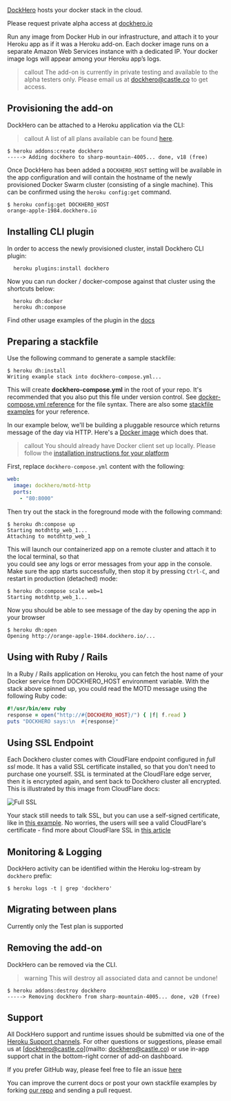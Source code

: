 [DockHero](http://addons.heroku.com/dockhero) hosts your docker stack in the cloud.

Please request private alpha access at [dockhero.io](http://dockhero.io/)

Run any image from Docker Hub in our infrastructure, and attach it to your Heroku app as if it was a Heroku add-on.
Each docker image runs on a separate Amazon Web Services instance with a dedicated IP.
Your docker image logs will appear among your Heroku app’s logs.

> callout
> The add-on is currently in private testing and available to the alpha testers only.
> Please email us at [dockhero@castle.co](mailto:dockhero@castle.co) to get access.

## Provisioning the add-on

DockHero can be attached to a Heroku application via the CLI:

> callout
> A list of all plans available can be found [here](http://addons.heroku.com/dockhero).

```term
$ heroku addons:create dockhero
-----> Adding dockhero to sharp-mountain-4005... done, v18 (free)
```

Once DockHero has been added a `DOCKHERO_HOST` setting will be available in the app configuration and will contain the hostname of the newly provisioned Docker Swarm cluster (consisting of a single machine). This can be confirmed using the `heroku config:get` command.

```term
$ heroku config:get DOCKHERO_HOST
orange-apple-1984.dockhero.io
```

## Installing CLI plugin

In order to access the newly provisioned cluster, install Dockhero CLI plugin:

```term
  heroku plugins:install dockhero
```

Now you can run docker / docker-compose against that cluster using the shortcuts below:

```term
  heroku dh:docker
  heroku dh:compose
```

Find other usage examples of the plugin in the [docs](https://github.com/cloudcastle/dockhero-cli)


## Preparing a stackfile

Use the following command to generate a sample stackfile:

```
$ heroku dh:install
Writing example stack into dockhero-compose.yml...
```

This will create  **dockhero-compose.yml** in the root of your repo. 
It's recommended that you also put this file under version control.
See [docker-compose.yml reference](https://docs.docker.com/v1.8/compose/yml/) for the file syntax.
There are also some [stackfile examples](https://github.com/cloudcastle/dockhero-docs/tree/master/examples) for your reference.

In our example below, we'll be building a pluggable resource which returns message of the day via HTTP.
Here's a [Docker image](https://hub.docker.com/r/dockhero/motd-http/) which does that.

> callout
> You should already have Docker client set up locally.
> Please follow the [installation instructions for your platform](https://docs.docker.com/installation/)

First, replace `dockhero-compose.yml` content with the following:

```yml
web:
  image: dockhero/motd-http
  ports:
    - "80:8000"
```

Then try out the stack in the foreground mode with the following command:

```
$ heroku dh:compose up
Starting motdhttp_web_1...
Attaching to motdhttp_web_1  
```

This will launch our containerized app on a remote cluster and attach it to the local terminal, so that  
you could see any logs or error messages from your app in the console. 
Make sure the app starts successfully, then stop it by pressing `Ctrl-C`, and restart in production (detached) mode:

```term
$ heroku dh:compose scale web=1
Starting motdhttp_web_1...
```

Now you should be able to see message of the day by opening the app in your browser

```term
$ heroku dh:open
Opening http://orange-apple-1984.dockhero.io/...
```

## Using with Ruby / Rails

In a Ruby / Rails application on Heroku, you can fetch the host name of your Docker service from DOCKHERO_HOST environment variable. With the stack above spinned up, you could read the MOTD message using the following Ruby code:

```ruby
#!/usr/bin/env ruby
response = open("http://#{DOCKHERO_HOST}/") { |f| f.read }
puts "DOCKHERO says:\n  #{response}"
```

## Using SSL Endpoint

Each Dockhero cluster comes with CloudFlare endpoint configured in *full ssl* mode. It has a valid SSL certificate installed, so that you don't need to purchase one yourself.
SSL is terminated at the CloudFlare edge server, then it is encrypted again, and sent back to Dockhero cluster all encrypted. This is illustrated by this image from CloudFlare docs:

![Full SSL](https://support.cloudflare.com/hc/en-us/article_attachments/206167937/cfssl_full.png)

Your stack still needs to talk SSL, but you can use a self-signed certificate, like in [this example](#). No worries, the users will see a valid CloudFlare's certificate - find more about CloudFlare SSL in [this article](https://support.cloudflare.com/hc/en-us/articles/200170416-What-do-the-SSL-options-mean-)


## Monitoring & Logging

DockHero activity can be identified within the Heroku log-stream by `dockhero` prefix:

```term
$ heroku logs -t | grep 'dockhero'
```

## Migrating between plans

Currently only the Test plan is supported

## Removing the add-on

DockHero can be removed via the CLI.

> warning
> This will destroy all associated data and cannot be undone!

```term
$ heroku addons:destroy dockhero
-----> Removing dockhero from sharp-mountain-4005... done, v20 (free)
```


## Support

All DockHero support and runtime issues should be submitted via one of the [Heroku Support channels](support-channels). For other questions or suggestions, please email us at [dockhero@castle.co](mailto: dockhero@castle.co) or use in-app support chat in the bottom-right corner of add-on dashboard.

If you prefer GitHub way, please feel free to file an issue [here](https://github.com/cloudcastle/dockhero/issues)

You can improve the current docs or post your own stackfile examples by forking [our repo](https://github.com/cloudcastle/dockhero/) and sending a pull request.
